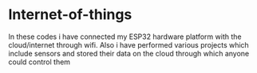 # Internet-of-things
In these codes i have connected my ESP32 hardware platform with the cloud/internet through wifi. Also i have performed various projects which include sensors and stored their data on the cloud through which anyone could control them
